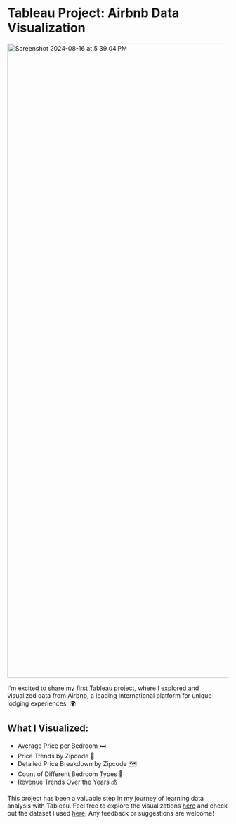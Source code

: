 # Tableau Project: Airbnb Data Visualization

<img width="1440" alt="Screenshot 2024-08-16 at 5 39 04 PM" src="https://github.com/user-attachments/assets/9567c867-f50a-4a04-a9fa-073e4754315e">



I'm excited to share my first Tableau project, where I explored and visualized data from Airbnb, a leading international platform for unique lodging experiences. 🌍

## What I Visualized:
- Average Price per Bedroom 🛏️
- Price Trends by Zipcode 📍
- Detailed Price Breakdown by Zipcode 🗺️
- Count of Different Bedroom Types 🏡
- Revenue Trends Over the Years 💰

This project has been a valuable step in my journey of learning data analysis with Tableau. Feel free to explore the visualizations [here](https://public.tableau.com/views/AirBnBProject_17238093384960/Dashboard1?:language=en-US&publish=yes&:sid=&:redirect=auth&:display_count=n&:origin=viz_share_link) and check out the dataset I used [here](https://www.kaggle.com/datasets/alexanderfreberg/airbnb-listings-2016-dataset). Any feedback or suggestions are welcome!
